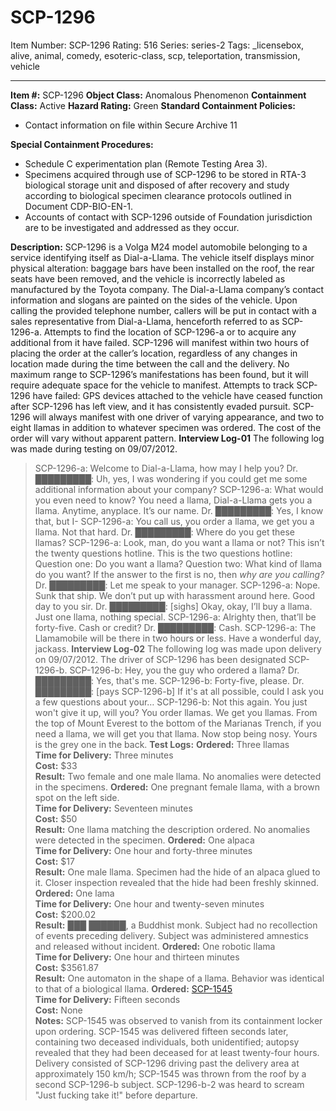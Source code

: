 # SCP-1296
Item Number: SCP-1296
Rating: 516
Series: series-2
Tags: _licensebox, alive, animal, comedy, esoteric-class, scp, teleportation, transmission, vehicle

---

**Item #:** SCP-1296
**Object Class:** Anomalous Phenomenon
**Containment Class:** Active
**Hazard Rating:** Green
**Standard Containment Policies:**
  * Contact information on file within Secure Archive 11

**Special Containment Procedures:**
  * Schedule C experimentation plan (Remote Testing Area 3).
  * Specimens acquired through use of SCP-1296 to be stored in RTA-3 biological storage unit and disposed of after recovery and study according to biological specimen clearance protocols outlined in Document CDP-BIO-EN-1.
  * Accounts of contact with SCP-1296 outside of Foundation jurisdiction are to be investigated and addressed as they occur.

**Description:** SCP-1296 is a Volga M24 model automobile belonging to a service identifying itself as Dial-a-Llama. The vehicle itself displays minor physical alteration: baggage bars have been installed on the roof, the rear seats have been removed, and the vehicle is incorrectly labeled as manufactured by the Toyota company. The Dial-a-Llama company’s contact information and slogans are painted on the sides of the vehicle.
Upon calling the provided telephone number, callers will be put in contact with a sales representative from Dial-a-Llama, henceforth referred to as SCP-1296-a. Attempts to find the location of SCP-1296-a or to acquire any additional from it have failed.
SCP-1296 will manifest within two hours of placing the order at the caller’s location, regardless of any changes in location made during the time between the call and the delivery. No maximum range to SCP-1296’s manifestations has been found, but it will require adequate space for the vehicle to manifest. Attempts to track SCP-1296 have failed: GPS devices attached to the vehicle have ceased function after SCP-1296 has left view, and it has consistently evaded pursuit. SCP-1296 will always manifest with one driver of varying appearance, and two to eight llamas in addition to whatever specimen was ordered. The cost of the order will vary without apparent pattern.
**Interview Log-01**
The following log was made during testing on 09/07/2012.
> SCP-1296-a: Welcome to Dial-a-Llama, how may I help you?
> Dr. █████████: Uh, yes, I was wondering if you could get me some additional information about your company?
> SCP-1296-a: What would you even need to know? You need a llama, Dial-a-Llama gets you a llama. Anytime, anyplace. It’s our name.
> Dr. █████████: Yes, I know that, but I-
> SCP-1296-a: You call us, you order a llama, we get you a llama. Not that hard.
> Dr. █████████: Where do you get these llamas?
> SCP-1296-a: Look, man, do you want a llama or not? This isn’t the twenty questions hotline. This is the two questions hotline: Question one: Do you want a llama? Question two: What kind of llama do you want? If the answer to the first is no, then _why are you calling?_
> Dr. █████████: Let me speak to your manager.
> SCP-1296-a: Nope. Sunk that ship. We don’t put up with harassment around here. Good day to you sir.
> Dr. █████████: [sighs] Okay, okay, I’ll buy a llama. Just one llama, nothing special.
> SCP-1296-a: Alrighty then, that’ll be forty-five. Cash or credit?
> Dr. █████████: Cash.
> SCP-1296-a: The Llamamobile will be there in two hours or less. Have a wonderful day, jackass.
**Interview Log-02**
The following log was made upon delivery on 09/07/2012. The driver of SCP-1296 has been designated SCP-1296-b.
> SCP-1296-b: Hey, you the guy who ordered a llama?
> Dr. █████████: Yes, that's me.
> SCP-1296-b: Forty-five, please.
> Dr. █████████: [pays SCP-1296-b] If it's at all possible, could I ask you a few questions about your…
> SCP-1296-b: Not this again. You just won't give it up, will you? You order llamas. We get you llamas. From the top of Mount Everest to the bottom of the Marianas Trench, if you need a llama, we will get you that llama. Now stop being nosy. Yours is the grey one in the back.
**Test Logs:**
**Ordered:** Three llamas  
**Time for Delivery:** Three minutes  
**Cost:** $33  
**Result:** Two female and one male llama. No anomalies were detected in the specimens.
**Ordered:** One pregnant female llama, with a brown spot on the left side.  
**Time for Delivery:** Seventeen minutes  
**Cost:** $50  
**Result:** One llama matching the description ordered. No anomalies were detected in the specimen.
**Ordered:** One alpaca  
**Time for Delivery:** One hour and forty-three minutes  
**Cost:** $17  
**Result:** One male llama. Specimen had the hide of an alpaca glued to it. Closer inspection revealed that the hide had been freshly skinned.
**Ordered:** One lama  
**Time for Delivery:** One hour and twenty-seven minutes  
**Cost:** $200.02  
**Result:** ███ ██████, a Buddhist monk. Subject had no recollection of events preceding delivery. Subject was administered amnestics and released without incident.
**Ordered:** One robotic llama  
**Time for Delivery:** One hour and thirteen minutes  
**Cost:** $3561.87  
**Result:** One automaton in the shape of a llama. Behavior was identical to that of a biological llama.
**Ordered:** [SCP-1545](/scp-1545)  
**Time for Delivery:** Fifteen seconds  
**Cost:** None  
**Notes:** SCP-1545 was observed to vanish from its containment locker upon ordering. SCP-1545 was delivered fifteen seconds later, containing two deceased individuals, both unidentified; autopsy revealed that they had been deceased for at least twenty-four hours. Delivery consisted of SCP-1296 driving past the delivery area at approximately 150 km/h; SCP-1545 was thrown from the roof by a second SCP-1296-b subject. SCP-1296-b-2 was heard to scream "Just fucking take it!" before departure.